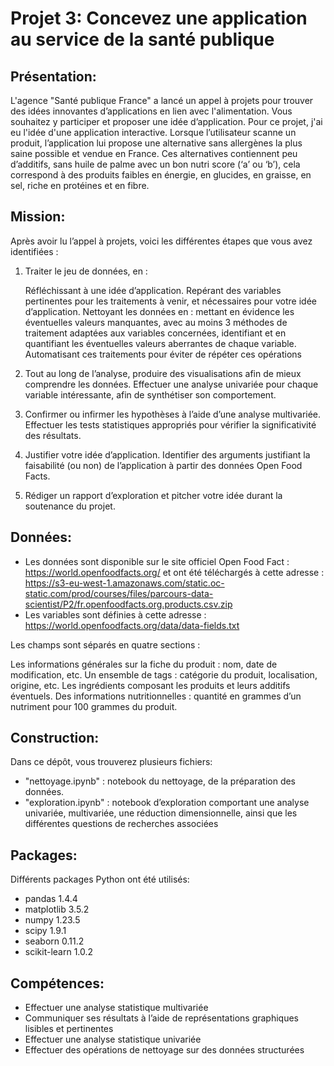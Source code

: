 # Projet 3: Concevez une application au service de la santé publique
## Présentation:
L'agence "Santé publique France" a lancé un appel à projets pour trouver des idées innovantes d’applications en lien 
avec l'alimentation. Vous souhaitez y participer et proposer une idée d’application.
Pour ce projet, j'ai eu l'idée d'une application interactive. Lorsque l’utilisateur scanne un produit, l’application 
lui propose une alternative sans allergènes la plus saine possible et vendue en France. Ces alternatives contiennent 
peu d’additifs, sans huile de palme avec un bon nutri score (‘a’ ou ‘b’), cela correspond à des produits faibles en 
énergie, en glucides, en graisse, en sel, riche en protéines et en fibre. 
## Mission: 
Après avoir lu l’appel à projets, voici les différentes étapes que vous avez identifiées :

1) Traiter le jeu de données, en :

   Réfléchissant à une idée d’application.
   Repérant des variables pertinentes pour les traitements à venir, et nécessaires pour votre idée d’application.
   Nettoyant les données en :
   mettant en évidence les éventuelles valeurs manquantes, avec au moins 3 méthodes de traitement adaptées aux variables concernées,
   identifiant et en quantifiant les éventuelles valeurs aberrantes de chaque variable.
   Automatisant ces traitements pour éviter de répéter ces opérations
2) Tout au long de l’analyse, produire des visualisations afin de mieux comprendre les données. Effectuer une analyse univariée pour chaque variable intéressante, afin de synthétiser son comportement.
3) Confirmer ou infirmer les hypothèses à l’aide d’une analyse multivariée. Effectuer les tests statistiques appropriés pour vérifier la significativité des résultats.

4) Justifier votre idée d’application. Identifier des arguments justifiant la faisabilité (ou non) de l’application à partir des données Open Food Facts.

5) Rédiger un rapport d’exploration et pitcher votre idée durant la soutenance du projet.
## Données:
- Les données sont disponible sur le site officiel Open Food Fact : https://world.openfoodfacts.org/ et ont été
  téléchargés à cette adresse : https://s3-eu-west-1.amazonaws.com/static.oc-static.com/prod/courses/files/parcours-data-scientist/P2/fr.openfoodfacts.org.products.csv.zip
- Les variables sont définies à cette adresse : https://world.openfoodfacts.org/data/data-fields.txt

Les champs sont séparés en quatre sections :

Les informations générales sur la fiche du produit : nom, date de modification, etc.
Un ensemble de tags : catégorie du produit, localisation, origine, etc.
Les ingrédients composant les produits et leurs additifs éventuels.
Des informations nutritionnelles : quantité en grammes d’un nutriment pour 100 grammes du produit.
## Construction:
Dans ce dépôt, vous trouverez plusieurs fichiers:

- "nettoyage.ipynb" : notebook du nettoyage, de la préparation des données.
- "exploration.ipynb" : notebook d’exploration comportant une analyse univariée, multivariée, une réduction 
dimensionnelle, ainsi que les différentes questions de recherches associées


## Packages:
Différents packages Python ont été utilisés:

- pandas 1.4.4
- matplotlib 3.5.2
- numpy 1.23.5
- scipy 1.9.1
- seaborn 0.11.2
- scikit-learn 1.0.2
## Compétences: 
- Effectuer une analyse statistique multivariée 
- Communiquer ses résultats à l’aide de représentations graphiques lisibles et pertinentes
- Effectuer une analyse statistique univariée
- Effectuer des opérations de nettoyage sur des données structurées


